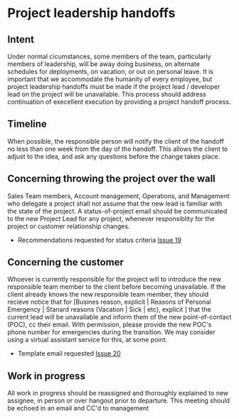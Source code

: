 # Project leadership handoffs

## Intent
Under normal cicumstances, some members of the team, particularly members of leadership, will be away doing business, on alternate schedules for deployments, on vacation, or out on personal leave.  It is important that we accommodate the humanity of every employee, but project leadership handoffs must be made if the project lead / developer lead on the project will be unavailable.  This process should address continuation of execellent execution by providing a project handoff process.

## Timeline
When possible, the responsible person will notify the client of the handoff no less than one week from the day of the handoff.  This allows the client to adjust to the idea, and ask any questions before the change takes place.

## Concerning throwing the project over the wall
Sales Team members, Account management, Operations, and Management who delegate a project shall not assume that the  new lead is familiar with the state of the project.  A status-of-project email should be communicated to the new Project Lead for any project, whenever responsiblity for the project or customer relationship changes.

- Recommendations requested for status criteria [Issue 19](https://github.com/RadialDevGroup/Policy/issues/19)

## Concerning the customer
Whoever is currently responsible for the project will to introduce the new responsible team member to the client before becoming unavailable.  If the client already knows the new responsible team member, they should recieve notice that for [Busines reason, explicit | Reasons of Personal Emergency | Stanard reasons (Vacation | Sick | etc), explicit ] that the current lead will be unavailable and inform them of the new point-of-contact (POC), cc their email. With permission, please provide the new POC's phone number for emergencies during the transition.  We may consider using a virtual assistant service for this, at some point.

- Template email requested [Issue 20](https://github.com/RadialDevGroup/Policy/issues/20)

## Work in progress
All work in progress should be reassigned and thoroughly explained to new assignee, in person or over hangout prior to departure.  This meeting should be echoed in an email and CC'd to management
